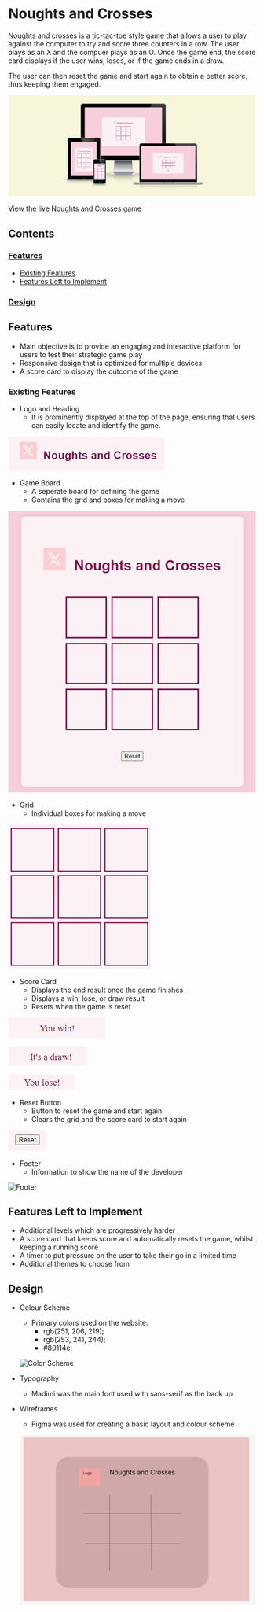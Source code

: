 # Noughts and Crosses

Noughts and crosses is a tic-tac-toe style game that allows a user to play against the computer to try and score three counters in a row. The user plays as an X and the compuer plays as an O. Once the game end, the score card displays if the user wins, loses, or if the game ends in a draw. 

The user can then reset the game and start again to obtain a better score, thus keeping them engaged.

![Am I responsive](/assets/images/noughts-and-crosses-responsive.png)

[View the live Noughts and Crosses game](https://norfolktate.github.io/noughts-and-crosses/)

## Contents

### [Features](#features)
* [Existing Features](#existing-features)
* [Features Left to Implement](#features-left-to-implement)
### [Design](#design)

## Features

* Main objective is to provide an engaging and interactive platform for users to test their strategic game play
* Responsive design that is optimized for multiple devices
* A score card to display the outcome of the game

### Existing Features

* Logo and Heading
    * It is prominently displayed at the top of the page, ensuring that users can easily locate and identify the game.

![Logo and Heading](/assets/images/noughts-and-crosses-heading.png)

* Game Board
    * A seperate board for defining the game 
    * Contains the grid and boxes for making a move

![Game Board](/assets/images/noughts-and-crosses-game-board.png) 

* Grid
    * Individual boxes for making a move

![Grid](/assets/images/noughts-and-crosses-grid.png)

* Score Card
    * Displays the end result once the game finishes
    * Displays a win, lose, or draw result
    * Resets when the game is reset

![Score Card](/assets/images/noughts-and-crosses-win.png)

![Score Card](/assets/images/noughts-and-crosses-draw.png)

![score Card](/assets/images/noughts-and-crosses-lose.png)

* Reset Button 
    * Button to reset the game and start again
    * Clears the grid and the score card to start again

![Reset Button](/assets/images/noughts-and-crosses-reset.png)

* Footer
    * Information to show the name of the developer

![Footer]()

## Features Left to Implement

* Additional levels which are progressively harder
* A score card that keeps score and automatically resets the game, whilst keeping a running score
* A timer to put pressure on the user to take their go in a limited time
* Additional themes to choose from

## Design

 * Colour Scheme
    * Primary colors used on the website:
        * rgb(251, 206, 219);
        * rgb(253, 241, 244);
        * #80114e;
    
     ![Color Scheme]()

 * Typography
    * Madimi was the main font used with sans-serif as the back up

 * Wireframes
    * Figma was used for creating a basic layout and colour scheme 

    ![Wire Frame](/assets/images/noughts-and-crosses-wire-frame.png)








